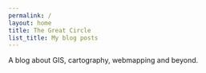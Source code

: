 ```yaml
---
permalink: /
layout: home
title: The Great Circle
list_title: My blog posts
---
```


A blog about GIS, cartography, webmapping and beyond.
